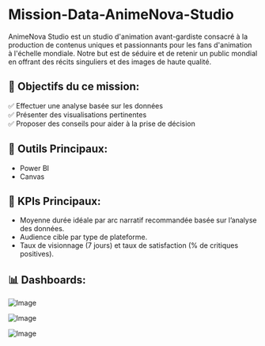 # Mission-Data-AnimeNova-Studio
AnimeNova Studio est un studio d'animation avant-gardiste consacré à la production de contenus uniques et passionnants pour les fans d'animation à l'échelle mondiale. 
Notre but est de séduire et de retenir un public mondial en offrant des récits singuliers et des images de haute qualité.

## 🎯 Objectifs du ce mission:

  ✅ Effectuer une analyse basée sur les données <br>
  ✅ Présenter des visualisations pertinentes <br>
  ✅ Proposer des conseils pour aider à la prise de décision

## 🧰 Outils Principaux: 

- Power BI
- Canvas

## 🧠 KPIs Principaux:

  - Moyenne durée idéale par arc narratif recommandée basée sur l’analyse des données.
  - Audience cible par type de plateforme.
  - Taux de visionnage (7 jours) et taux de satisfaction (% de critiques positives).

## 📊 Dashboards: 

![Image](https://github.com/user-attachments/assets/b622c38d-8e57-45ce-baa7-99116ce901a0)

![Image](https://github.com/user-attachments/assets/4578581f-4f77-4b3a-b657-752802fc2151)

![Image](https://github.com/user-attachments/assets/8b0d69bb-9df3-4e36-a445-68c082e77359)
